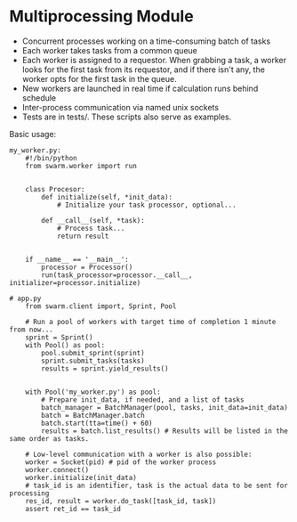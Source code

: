 # Multiprocessing Module

- Concurrent processes working on a time-consuming batch of tasks
- Each worker takes tasks from a common queue
- Each worker is assigned to a requestor.  When grabbing a task, a worker looks
    for the first task from its requestor, and if there isn't any, the worker opts for
    the first task in the queue.
- New workers are launched in real time if calculation runs behind schedule
- Inter-process communication via named unix sockets
- Tests are in tests/.  These scripts also serve as examples.

Basic usage:

    my_worker.py:
        #!/bin/python
        from swarm.worker import run


        class Procesor:
            def initialize(self, *init_data):
                # Initialize your task processor, optional...

            def __call__(self, *task):
                # Process task...
                return result


        if __name__ == '__main__':
            processor = Processor()
            run(task_processor=processor.__call__, initializer=processor.initialize)     

    # app.py
        from swarm.client import, Sprint, Pool
        
        # Run a pool of workers with target time of completion 1 minute from now...
        sprint = Sprint()
        with Pool() as pool:
            pool.submit_sprint(sprint)
            sprint.submit_tasks(tasks)
            results = sprint.yield_results()


        with Pool('my_worker.py') as pool:
            # Prepare init_data, if needed, and a list of tasks
            batch_manager = BatchManager(pool, tasks, init_data=init_data)
            batch = BatchManager.batch
            batch.start(tta=time() + 60)
            results = batch.list_results() # Results will be listed in the same order as tasks.

        # Low-level communication with a worker is also possible:
        worker = Socket(pid) # pid of the worker process
        worker.connect()
        worker.initialize(init_data)
        # task_id is an identifier, task is the actual data to be sent for processing
        res_id, result = worker.do_task([task_id, task])  
        assert ret_id == task_id
